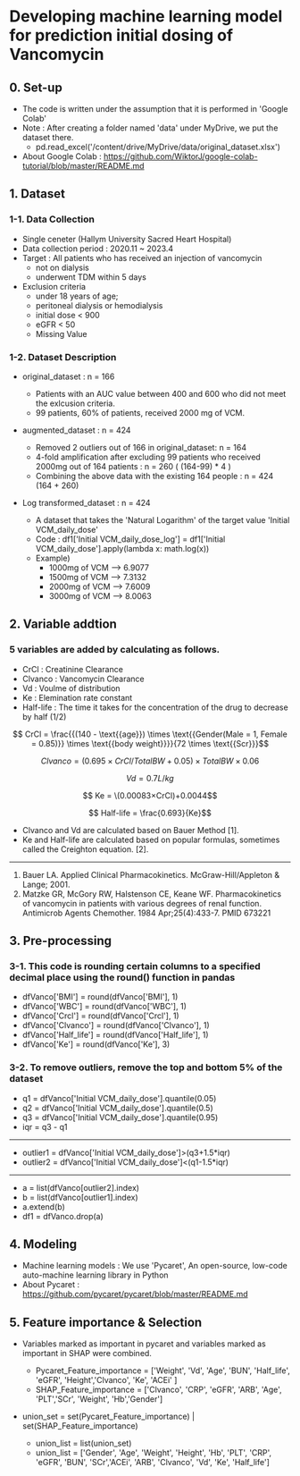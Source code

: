 # Developing machine learning model for prediction initial dosing of Vancomycin

## 0. Set-up
- The code is written under the assumption that it is performed in 'Google Colab'
- Note : After creating a folder named 'data' under MyDrive, we put the dataset there.
  - pd.read_excel('/content/drive/MyDrive/data/original_dataset.xlsx')
- About Google Colab : https://github.com/WiktorJ/google-colab-tutorial/blob/master/README.md

## 1. Dataset
### 1-1. Data Collection
- Single ceneter (Hallym University Sacred Heart Hospital)
- Data collection period : 2020.11 ~ 2023.4
- Target : All patients who has received an injection of vancomycin
  - not on dialysis
  - underwent TDM within 5 days
- Exclusion criteria
  - under 18 years of age;
  - peritoneal dialysis or hemodialysis
  - initial dose < 900
  - eGFR < 50
  - Missing Value

### 1-2. Dataset Description
- original_dataset : n = 166
  - Patients with an AUC value between 400 and 600 who did not meet the exlcusion criteria.
  - 99 patients, 60% of patients, received 2000 mg of VCM.
  
- augmented_dataset : n = 424
  - Removed 2 outliers out of 166 in original_dataset: n = 164
  - 4-fold amplification after excluding 99 patients who received 2000mg out of 164 patients : n = 260 ( (164-99) * 4 )
  - Combining the above data with the existing 164 people : n = 424 (164 + 260)
  
- Log transformed_dataset : n = 424
  - A dataset that takes the 'Natural Logarithm' of the target value 'Initial VCM_daily_dose'
  - Code : df1['Initial VCM_daily_dose_log'] = df1['Initial VCM_daily_dose'].apply(lambda x: math.log(x))
  - Example)
    - 1000mg of VCM --> 6.9077
    - 1500mg of VCM --> 7.3132
    - 2000mg of VCM --> 7.6009
    - 3000mg of VCM --> 8.0063

## 2. Variable addtion

### 5 variables are added by calculating as follows.
- CrCl : Creatinine Clearance
- Clvanco : Vancomycin Clearance
- Vd : Voulme of distribution
- Ke : Elemination rate constant
- Half-life : The time it takes for the concentration of the drug to decrease by half (1/2)


 
$$ CrCl = \frac{{(140 - \text{{age}}) \times \text{{Gender(Male = 1, Female = 0.85)}} \times \text{{body weight}}}}{72 \times \text{{Scr}}}$$

$$ Clvanco =  (0.695 \times {{CrCl}}/{TotalBW} + 0.05) \times TotalBW \times 0.06$$

$$Vd = 0.7 L/kg $$

$$ Ke = \(0.00083×CrCl)+0.0044$$

$$ Half-life = \frac{0.693}{Ke}$$



- Clvanco and Vd are calculated based on Bauer Method [1].
- Ke and Half-life are calculated based on popular formulas, sometimes called the Creighton equation. [2].
- ---
1. Bauer LA. Applied Clinical Pharmacokinetics. McGraw-Hill/Appleton & Lange; 2001.
2. Matzke GR, McGory RW, Halstenson CE, Keane WF. Pharmacokinetics of vancomycin in patients with various degrees of renal function. Antimicrob Agents Chemother. 1984 Apr;25(4):433-7. PMID 673221

## 3. Pre-processing

### 3-1. This code is rounding certain columns to a specified decimal place using the round() function in pandas

- dfVanco['BMI'] = round(dfVanco['BMI'], 1)
- dfVanco['WBC'] = round(dfVanco['WBC'], 1)
- dfVanco['Crcl'] = round(dfVanco['Crcl'], 1)
- dfVanco['Clvanco'] = round(dfVanco['Clvanco'], 1)
- dfVanco['Half_life'] = round(dfVanco['Half_life'], 1)
- dfVanco['Ke'] = round(dfVanco['Ke'], 3)

### 3-2. To remove outliers, remove the top and bottom 5% of the dataset

- q1 = dfVanco['Initial VCM_daily_dose'].quantile(0.05)
- q2 = dfVanco['Initial VCM_daily_dose'].quantile(0.5)
- q3 = dfVanco['Initial VCM_daily_dose'].quantile(0.95)
- iqr = q3 - q1

----
- outlier1 = dfVanco['Initial VCM_daily_dose']>(q3+1.5*iqr)
- outlier2 = dfVanco['Initial VCM_daily_dose']<(q1-1.5*iqr)
----
- a = list(dfVanco[outlier2].index)
- b = list(dfVanco[outlier1].index)
- a.extend(b)
- df1 = dfVanco.drop(a)


## 4. Modeling

- Machine learning models : We use 'Pycaret', An open-source, low-code auto-machine learning library in Python
- About Pycaret : https://github.com/pycaret/pycaret/blob/master/README.md


## 5. Feature importance & Selection
- Variables marked as important in pycaret and variables marked as important in SHAP were combined.
  - Pycaret_Feature_importance = ['Weight', 'Vd', 'Age', 'BUN', 'Half_life', 'eGFR', 'Height','Clvanco', 'Ke', 'ACEi' ]
  - SHAP_Feature_importance = ['Clvanco', 'CRP', 'eGFR', 'ARB', 'Age', 'PLT','SCr', 'Weight', 'Hb','Gender']
 
    
- union_set = set(Pycaret_Feature_importance) | set(SHAP_Feature_importance)
  - union_list = list(union_set)
  - union_list = ['Gender', 'Age', 'Weight', 'Height', 'Hb', 'PLT', 'CRP', 'eGFR', 'BUN', 'SCr','ACEi', 'ARB', 'Clvanco', 'Vd', 'Ke', 'Half_life']
